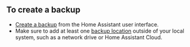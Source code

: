<!--- Steps required to create backup. Applies to both Home Assistant Green and Yellow.
 Links to Home Assistant documentation. No new information here. -->

## To create a backup

- [Create a backup](https://www.home-assistant.io/common-tasks/os/#making-a-backup-from-the-ui) from the Home Assistant user interface.
- Make sure to add at least one [backup location](https://www.home-assistant.io/common-tasks/general/#defining-backup-locations) outside of your local system, such as a network drive or Home Assistant Cloud.

